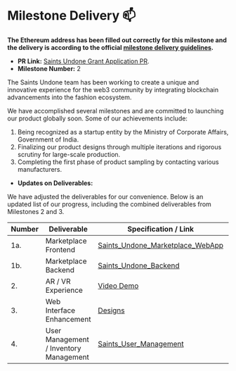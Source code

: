 # Milestone Delivery :mailbox:

**The Ethereum address has been filled out correctly for this milestone and the delivery is according to the official [milestone delivery guidelines](../).**  

* **PR Link:** [Saints Undone Grant Application PR](https://github.com/vechain/grant-program/pull/185). 
* **Milestone Number:** 2

The Saints Undone team has been working to create a unique and innovative experience for the web3 community by integrating blockchain advancements into the fashion ecosystem.

We have accomplished several milestones and are committed to launching our product globally soon. Some of our achievements include:
1. Being recognized as a startup entity by the Ministry of Corporate Affairs, Government of India.
2. Finalizing our product designs through multiple iterations and rigorous scrutiny for large-scale production.
3. Completing the first phase of product sampling by contacting various manufacturers.

* **Updates on Deliverables:**

We have adjusted the deliverables for our convenience. Below is an updated list of our progress, including the combined deliverables from Milestones 2 and 3.

| Number | Deliverable | Specification / Link | Note | Status |
| ------------- | ------------- | ------------- |------------- | ------------- |
| 1a. | Marketplace Frontend | [Saints_Undone_Marketplace_WebApp](https://github.com/SU-PVT-LTD/saints-marketplace-webapp) | Commit Hash: 9a68f8d0f3e5ead1ad82e2626253c23a2f845a65 | :heavy_check_mark: |
| 1b.  | Marketplace Backend |[Saints_Undone_Backend](https://github.com/SU-PVT-LTD/saints-contract-col1.git)| Commit Hash: 80852336897f4ecbce394dc79a2b008786fc6756 | :heavy_check_mark: |
| 2.  | AR / VR Experience |[Video Demo](https://youtu.be/7Y1DL8Mn5dc)| Demo Video | :heavy_check_mark: |
| 3.  | Web Interface Enhancement | [Designs](https://drive.google.com/drive/folders/1uXupcvg4c9jtCDApn4Irg2a_C3SEwB8m?usp=drive_link) | Shared some designs in the drive link | :heavy_check_mark: |
| 4.  | User Management / Inventory Management | [Saints_User_Management](https://github.com/SU-PVT-LTD/saints-user-management/tree/origin/feat-user-crud) | Github Hash: e1eee6a3730a56cb28a1a50100ac7402773d5da7 | :heavy_check_mark: |
